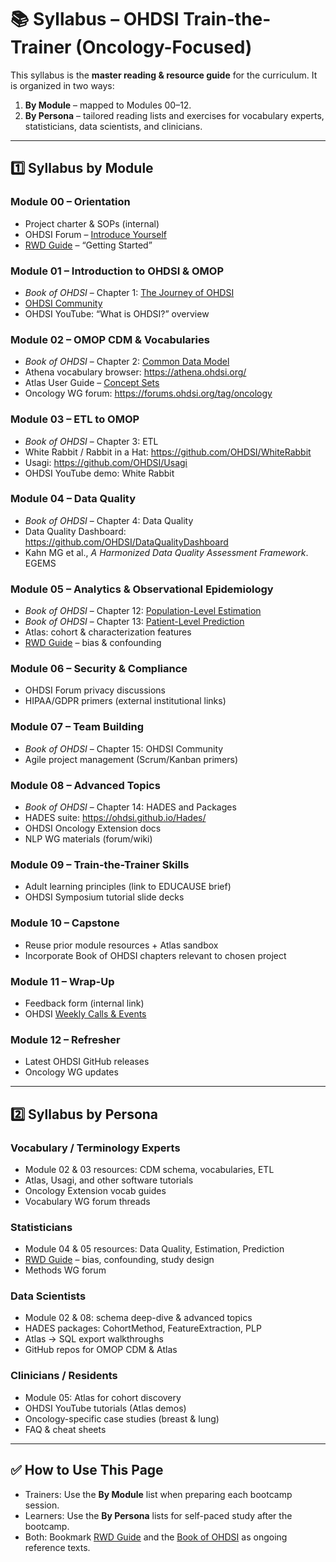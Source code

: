 # 📚 Syllabus – OHDSI Train-the-Trainer (Oncology-Focused)

This syllabus is the **master reading & resource guide** for the curriculum. It is organized in two ways:
1. **By Module** – mapped to Modules 00–12.  
2. **By Persona** – tailored reading lists and exercises for vocabulary experts, statisticians, data scientists, and clinicians.  

---

## 1️⃣ Syllabus by Module

### Module 00 – Orientation
- Project charter & SOPs (internal)  
- OHDSI Forum – [Introduce Yourself](https://forums.ohdsi.or)  
- [RWD Guide](https://rwd.guide/) – “Getting Started”  

### Module 01 – Introduction to OHDSI & OMOP
- *Book of OHDSI* – Chapter 1: [The Journey of OHDSI](https://ohdsi.github.io/TheBookOfOhdsi/)  
- [OHDSI Community](https://www.ohdsi.org/community/)  
- OHDSI YouTube: “What is OHDSI?” overview  

### Module 02 – OMOP CDM & Vocabularies
- *Book of OHDSI* – Chapter 2: [Common Data Model](https://ohdsi.github.io/TheBookOfOhdsi/CommonDataModel.html)  
- Athena vocabulary browser: <https://athena.ohdsi.org/>  
- Atlas User Guide – [Concept Sets](https://ohdsi.github.io/Atlas/#/conceptsets)  
- Oncology WG forum: <https://forums.ohdsi.org/tag/oncology>  

### Module 03 – ETL to OMOP
- *Book of OHDSI* – Chapter 3: ETL  
- White Rabbit / Rabbit in a Hat: <https://github.com/OHDSI/WhiteRabbit>  
- Usagi: <https://github.com/OHDSI/Usagi>  
- OHDSI YouTube demo: White Rabbit  

### Module 04 – Data Quality
- *Book of OHDSI* – Chapter 4: Data Quality  
- Data Quality Dashboard: <https://github.com/OHDSI/DataQualityDashboard>  
- Kahn MG et al., *A Harmonized Data Quality Assessment Framework*. EGEMS  

### Module 05 – Analytics & Observational Epidemiology
- *Book of OHDSI* – Chapter 12: [Population-Level Estimation](https://ohdsi.github.io/TheBookOfOhdsi/PopulationLevelEstimation.html)  
- *Book of OHDSI* – Chapter 13: [Patient-Level Prediction](https://ohdsi.github.io/TheBookOfOhdsi/PatientLevelPrediction.html)  
- Atlas: cohort & characterization features  
- [RWD Guide](https://rwd.guide/) – bias & confounding  

### Module 06 – Security & Compliance
- OHDSI Forum privacy discussions  
- HIPAA/GDPR primers (external institutional links)  

### Module 07 – Team Building
- *Book of OHDSI* – Chapter 15: OHDSI Community  
- Agile project management (Scrum/Kanban primers)  

### Module 08 – Advanced Topics
- *Book of OHDSI* – Chapter 14: HADES and Packages  
- HADES suite: <https://ohdsi.github.io/Hades/>  
- OHDSI Oncology Extension docs  
- NLP WG materials (forum/wiki)  

### Module 09 – Train-the-Trainer Skills
- Adult learning principles (link to EDUCAUSE brief)  
- OHDSI Symposium tutorial slide decks  

### Module 10 – Capstone
- Reuse prior module resources + Atlas sandbox  
- Incorporate Book of OHDSI chapters relevant to chosen project  

### Module 11 – Wrap-Up
- Feedback form (internal link)  
- OHDSI [Weekly Calls & Events](https://www.ohdsi.org/events/)  

### Module 12 – Refresher
- Latest OHDSI GitHub releases  
- Oncology WG updates  

---

## 2️⃣ Syllabus by Persona

### Vocabulary / Terminology Experts
- Module 02 & 03 resources: CDM schema, vocabularies, ETL  
- Atlas, Usagi, and other software tutorials  
- Oncology Extension vocab guides  
- Vocabulary WG forum threads  

### Statisticians
- Module 04 & 05 resources: Data Quality, Estimation, Prediction  
- [RWD Guide](https://rwd.guide/) – bias, confounding, study design  
- Methods WG forum  

### Data Scientists
- Module 02 & 08: schema deep-dive & advanced topics  
- HADES packages: CohortMethod, FeatureExtraction, PLP  
- Atlas → SQL export walkthroughs  
- GitHub repos for OMOP CDM & Atlas  

### Clinicians / Residents
- Module 05: Atlas for cohort discovery  
- OHDSI YouTube tutorials (Atlas demos)  
- Oncology-specific case studies (breast & lung)  
- FAQ & cheat sheets  

---

## ✅ How to Use This Page

- Trainers: Use the **By Module** list when preparing each bootcamp session.  
- Learners: Use the **By Persona** lists for self-paced study after the bootcamp.  
- Both: Bookmark [RWD Guide](https://rwd.guide/) and the [Book of OHDSI](https://ohdsi.github.io/TheBookOfOhdsi/) as ongoing reference texts.
